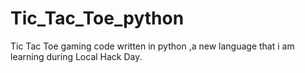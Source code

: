 # Tic_Tac_Toe_python
Tic Tac Toe gaming code written in python ,a new language that i am learning during Local Hack Day.
